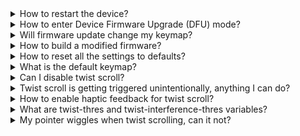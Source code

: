 <details>
<summary>How to restart the device?</summary>
Press the button on the back of the device (next to the USB port).
</details>

<details>
<summary>How to enter Device Firmware Upgrade (DFU) mode?</summary>
Double-click the reset button quickly. Connect to the PC with the USB cable. 
The device should appear as a mass storage device.
You can copy a new UF2 firmware file directly to the root folder of the device.
Wait for it to eject itself. That's it!
</details>

<details>
<summary>Will firmware update change my keymap?</summary>
No, if you've made at least one change to your keymap via ZMK Studio, new firmware will not overwrite your settings.
</details>

<details>
<summary>How to build a modified firmware?</summary>
There are two options. First one — you fork the <a href="https://github.com/efogtech/endgame-trackball-config">config repository</a> and make changes there — Github actions will do all the work for you, just download the artifact at the end. Second one — building locally. You would need to clone <a href="https://github.com/efogtech/endgame-trackball-firmware/">the firmware repository</a> and follow README.
</details>

<details>
<summary>How to reset all the settings to defaults?</summary>
Please see the <a href="https://zmk.dev/docs/config/settings#clearing-persisted-setting">corresponding section</a> of ZMK docs. Here is <a href="https://nightly.link/efogtech/endgame-trackball-config/workflows/build/reset-fw/firmware.zip">firmware-eraser, binary</a>.   <br />
  TLDR: flash it onto the device, wait 5 seconds, flash the regular firmware.
</details>

<details>
<summary>What is the default keymap?</summary>
You will find the keymap description at the <a href="https://github.com/efogtech/endgame-trackball/tree/main?tab=readme-ov-file#default-keymap">root README</a>.
</details>

<details>
<summary>Can I disable twist scroll?</summary>
Yes, but it's not possible with ZMK Studio at the moment, you need to add this to your keymap: 
  
```diff
--- config/efogtech_trackball_0.keymap
+++ config/efogtech_trackball_0.keymap
@@ -1,5 +1,10 @@
     trackball {
+        default {
+            layers = <LAYER_DEFAULT>;
+            input-processors = <&zip_scroll_scaler 0 1>;
+        };

         scroll {
             layers = <LAYER_SCROLL>;
             input-processors = <&zip_xy_scaler SCROLL_MULTIPLIER SCROLL_DIVISOR>, <&zip_axis_clamper>,
```
</details>

<details>
<summary>Twist scroll is getting triggered unintentionally, anything I can do?</summary>
  
Yes — open the keymap, scroll to the very end, then either decrease `twist-interference-thres` or increase `twist-thres` (or both). 
</details>

<details>
<summary>How to enable haptic feedback for twist scroll?</summary>
  
Open the keymap, scroll to the very end, add this line to the `&zip_2s_mixer` node:
```
twist-feedback-duration = <50>;
```
You can also override amount of pixels to scroll for the feedback to trigger:
```
twist-feedback-threshold = <150>;
```

</details>

<details>
<summary>What are twist-thres and twist-interference-thres variables?</summary>
  
`twist-thres` is how much you need to twist for it to start registering as scroll (less — twist scroll easier to trigger).  
`twist-interference-thres` is how close to a single point you must keep the pointer for the twist scroll to continue scrolling (greater — more wiggle allowed).
</details>

<details>
<summary>My pointer wiggles when twist scrolling, can it not?</summary>
  
It can! Add this to your config file:
```conf
CONFIG_POINTER_2S_MIXER_SCROLL_DISABLES_POINTER=y
```

To customize period of pointer inactivity (default 160 msec), use this:
```
CONFIG_POINTER_2S_MIXER_POINTER_AFTER_SCROLL_ACTIVATION=160
```
</details>


